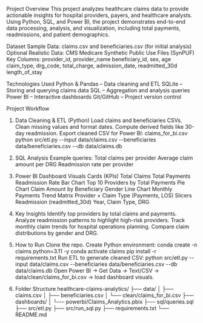 Project Overview
This project analyzes healthcare claims data to provide actionable insights for hospital providers, payers, and healthcare analysts. Using Python, SQL, and Power BI, the project demonstrates end-to-end data processing, analysis, and visualization, including total payments, readmissions, and patient demographics.

Dataset
 Sample Data: claims.csv and beneficiaries.csv (for initial analysis)
 Optional Realistic Data: CMS Medicare Synthetic Public Use Files (SynPUF)
 Key Columns:
  provider_id, provider_name
  beneficiary_id, sex, age
  claim_type, drg_code, total_charge, admission_date, readmitted_30d
  length_of_stay

Technologies Used
 Python & Pandas – Data cleaning and ETL
 SQLite – Storing and querying claims data
 SQL – Aggregation and analysis queries
 Power BI – Interactive dashboards
 Git/GitHub – Project version control

Project Workflow
 1. Data Cleaning & ETL (Python)
     Load claims and beneficiaries CSVs.
     Clean missing values and format dates.
     Compute derived fields like 30-day readmission.
     Export cleaned CSV for Power BI: claims_for_bi.csv
      python src/etl.py --input data/claims.csv --beneficiaries data/beneficiaries.csv --db data/claims.db
2. SQL Analysis
   Example queries:
     Total claims per provider
     Average claim amount per DRG
     Readmission rate per provider
3. Power BI Dashboard Visuals
     Cards (KPIs)
     Total Claims
     Total Payments
     Readmission Rate
   Bar Chart
     Top 10 Providers by Total Payments
   Pie Chart
     Claim Amount by Beneficiary Gender
   Line Chart
     Monthly Payments Trend
   Matrix
     Provider × Claim Type (Payments, LOS)
   Slicers
     Readmission (readmitted_30d)
     Year, Claim Type, DRG

4. Key Insights
    Identify top providers by total claims and payments.
    Analyze readmission patterns to highlight high-risk providers.
    Track monthly claim trends for hospital operations planning.
    Compare claim distributions by gender and DRG.

5. How to Run
    Clone the repo.
    Create Python environment:
       conda create -n claims python=3.11 -y
       conda activate claims
       pip install -r requirements.txt
    Run ETL to generate cleaned CSV:
       python src/etl.py --input data/claims.csv --beneficiaries data/beneficiaries.csv --db data/claims.db
Open Power BI → Get Data → Text/CSV → data/clean/claims_for_bi.csv → load dashboard visuals.

6. Folder Structure
healthcare-claims-analytics/
├── data/
│   ├── claims.csv
│   ├── beneficiaries.csv
│   └── clean/claims_for_bi.csv
├── dashboards/
│   └── powerbi/Claims_Analytics.pbix
├── sql/queries.sql
├── src/etl.py
├── src/run_sql.py
├── requirements.txt
└── README.md
